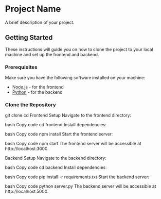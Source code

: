# Project Name

A brief description of your project.

## Getting Started

These instructions will guide you on how to clone the project to your local machine and set up the frontend and backend.

### Prerequisites

Make sure you have the following software installed on your machine:

- [Node.js](https://nodejs.org/) - for the frontend
- [Python](https://www.python.org/) - for the backend

### Clone the Repository

git clone <repository-url>
cd <repository-directory>
Frontend Setup
Navigate to the frontend directory:

bash
Copy code
cd frontend
Install dependencies:

bash
Copy code
npm install
Start the frontend server:

bash
Copy code
npm start
The frontend server will be accessible at http://localhost:3000.

Backend Setup
Navigate to the backend directory:

bash
Copy code
cd backend
Install dependencies:

bash
Copy code
pip install -r requirements.txt
Start the backend server:

bash
Copy code
python server.py
The backend server will be accessible at http://localhost:5000.
